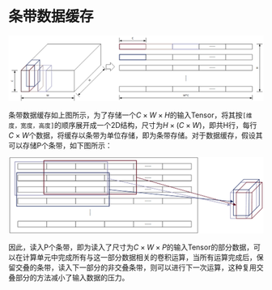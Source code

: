 # 条带数据缓存

![](./line_buffer.png)

条带数据缓存如上图所示，为了存储一个$C \times W \times H$的输入Tensor，将其按`[维度，宽度，高度]`的顺序展开成一个2D结构，尺寸为$H \times (C \times W)$，即共H行，每行$C \times W$个数据，将缓存以条带为单位存储，即为条带存储。对于数据缓存，假设其可以存储P个条带，如下图所示：

![](./line_buffer_read.png)

因此，读入P个条带，即为读入了尺寸为$C \times W \times P$的输入Tensor的部分数据，可以在计算单元中完成所有与这一部分数据相关的卷积运算，当所有运算完成后，保留交叠的条带，读入下一部分的非交叠条带，则可以进行下一次运算，这种复用交叠部分的方法减小了输入数据的压力。